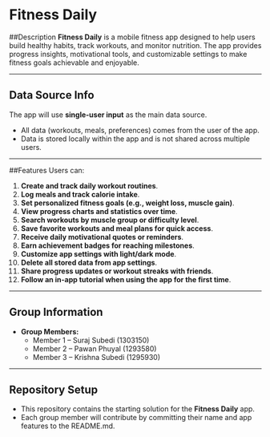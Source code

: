 # Fitness Daily

##Description
**Fitness Daily** is a mobile fitness app designed to help users build healthy habits, track workouts, and monitor nutrition. The app provides progress insights, motivational tools, and customizable settings to make fitness goals achievable and enjoyable.  

---

## Data Source Info
The app will use **single-user input** as the main data source.  
- All data (workouts, meals, preferences) comes from the user of the app.  
- Data is stored locally within the app and is not shared across multiple users.  


---

##Features
Users can:  
1. **Create and track daily workout routines**.  
2. **Log meals and track calorie intake**.  
3. **Set personalized fitness goals (e.g., weight loss, muscle gain)**.  
4. **View progress charts and statistics over time**.  
5. **Search workouts by muscle group or difficulty level**.
6. **Save favorite workouts and meal plans for quick access**.
7. **Receive daily motivational quotes or reminders**.
8. **Earn achievement badges for reaching milestones**.
9. **Customize app settings with light/dark mode**.  
10. **Delete all stored data from app settings**.  
11. **Share progress updates or workout streaks with friends**.  
12. **Follow an in-app tutorial when using the app for the first time**.  



---

## Group Information

- **Group Members:**  
  - Member 1 – Suraj Subedi (1303150)  
  - Member 2 – Pawan Phuyal (1293580)  
  - Member 3 – Krishna Subedi (1295930)

---

## Repository Setup
- This repository contains the starting solution for the **Fitness Daily** app.  
- Each group member will contribute by committing their name and app features to the README.md.  



